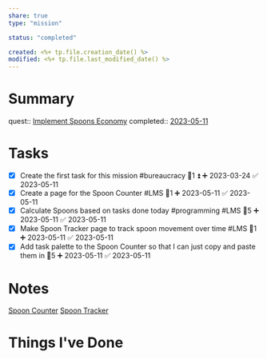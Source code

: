 ```yaml
---
share: true
type: "mission"

status: "completed"

created: <%+ tp.file.creation_date() %> 
modified: <%+ tp.file.last_modified_date() %>
---
```


# Summary
quest:: [Implement Spoons Economy](./Implement%20Spoons%20Economy.md)
completed:: [2023-05-11](./2023-05-11.md)
# Tasks
- [x] Create the first task for this mission #bureaucracy 🥄1 ⏫ ➕ 2023-03-24 ✅ 2023-05-11
- [x] Create a page for the Spoon Counter #LMS 🥄1 ➕ 2023-05-11 ✅ 2023-05-11
- [x] Calculate Spoons based on tasks done today #programming #LMS 🥄5 ➕ 2023-05-11 ✅ 2023-05-11
- [x] Make Spoon Tracker page to track spoon movement over time #LMS 🥄1 ➕ 2023-05-11 ✅ 2023-05-11
- [x] Add task palette to the Spoon Counter so that I can just copy and paste them in 🥄5 ➕ 2023-05-11 ✅ 2023-05-11

# Notes

[Spoon Counter](./Spoon%20Counter.md)
[Spoon Tracker](./Spoon%20Tracker.md)

# Things I've Done